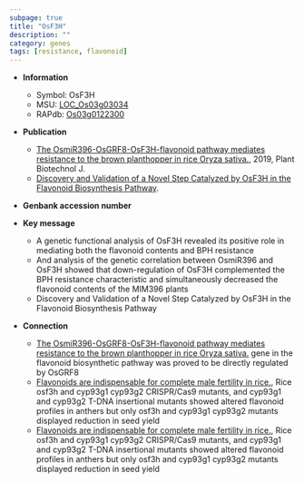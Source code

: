```yaml
---
subpage: true
title: "OsF3H"
description: ""
category: genes
tags: [resistance, flavonoid]
---
```


* **Information**  
    + Symbol: OsF3H  
    + MSU: [LOC_Os03g03034](http://rice.plantbiology.msu.edu/cgi-bin/ORF_infopage.cgi?orf=LOC_Os03g03034)  
    + RAPdb: [Os03g0122300](http://rapdb.dna.affrc.go.jp/viewer/gbrowse_details/irgsp1?name=Os03g0122300)  

* **Publication**  
    + [The OsmiR396-OsGRF8-OsF3H-flavonoid pathway mediates resistance to the brown planthopper in rice Oryza sativa.](http://www.ncbi.nlm.nih.gov/pubmed?term=The+OsmiR396-OsGRF8-OsF3H-flavonoid+pathway+mediates+resistance+to+the+brown+planthopper+in+rice+Oryza+sativa.%5BTitle%5D), 2019, Plant Biotechnol J.
    + [Discovery and Validation of a Novel Step Catalyzed by OsF3H in the Flavonoid Biosynthesis Pathway](Basel).

* **Genbank accession number**  

* **Key message**  
    + A genetic functional analysis of OsF3H revealed its positive role in mediating both the flavonoid contents and BPH resistance
    + And analysis of the genetic correlation between OsmiR396 and OsF3H showed that down-regulation of OsF3H complemented the BPH resistance characteristic and simultaneously decreased the flavonoid contents of the MIM396 plants
    + Discovery and Validation of a Novel Step Catalyzed by OsF3H in the Flavonoid Biosynthesis Pathway

* **Connection**  
    + [The OsmiR396-OsGRF8-OsF3H-flavonoid pathway mediates resistance to the brown planthopper in rice Oryza sativa.](OsF3H) gene in the flavonoid biosynthetic pathway was proved to be directly regulated by OsGRF8
    + [Flavonoids are indispensable for complete male fertility in rice.](http://www.ncbi.nlm.nih.gov/pubmed?term=Flavonoids+are+indispensable+for+complete+male+fertility+in+rice.%5BTitle%5D),  Rice osf3h and cyp93g1 cyp93g2 CRISPR/Cas9 mutants, and cyp93g1 and cyp93g2 T-DNA insertional mutants showed altered flavonoid profiles in anthers but only osf3h and cyp93g1 cyp93g2 mutants displayed reduction in seed yield
    + [Flavonoids are indispensable for complete male fertility in rice.](http://www.ncbi.nlm.nih.gov/pubmed?term=Flavonoids+are+indispensable+for+complete+male+fertility+in+rice.%5BTitle%5D),  Rice osf3h and cyp93g1 cyp93g2 CRISPR/Cas9 mutants, and cyp93g1 and cyp93g2 T-DNA insertional mutants showed altered flavonoid profiles in anthers but only osf3h and cyp93g1 cyp93g2 mutants displayed reduction in seed yield



